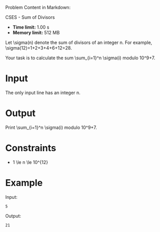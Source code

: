 Problem Content in Markdown:


CSES \- Sum of Divisors




* **Time limit:** 1\.00 s
* **Memory limit:** 512 MB




Let \\sigma(n) denote the sum of divisors of an integer n. For example, \\sigma(12\)\=1\+2\+3\+4\+6\+12\=28.


Your task is to calculate the sum \\sum\_{i\=1}^n \\sigma(i) modulo 10^9\+7.


Input
=====


The only input line has an integer n.


Output
======


Print \\sum\_{i\=1}^n \\sigma(i) modulo 10^9\+7.


Constraints
===========


* 1 \\le n \\le 10^{12}


Example
=======


Input:



```
5

```

Output:



```
21

```
 
